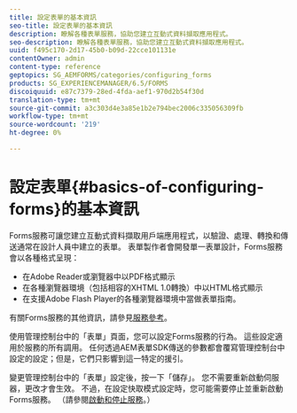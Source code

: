 ```yaml
---
title: 設定表單的基本資訊
seo-title: 設定表單的基本資訊
description: 瞭解各種表單服務，協助您建立互動式資料擷取應用程式。
seo-description: 瞭解各種表單服務，協助您建立互動式資料擷取應用程式。
uuid: f495c170-2d17-45b0-b09d-22cce101131e
contentOwner: admin
content-type: reference
geptopics: SG_AEMFORMS/categories/configuring_forms
products: SG_EXPERIENCEMANAGER/6.5/FORMS
discoiquuid: e87c7379-28ed-4fda-aef1-970d2b54f30d
translation-type: tm+mt
source-git-commit: a3c303d4e3a85e1b2e794bec2006c335056309fb
workflow-type: tm+mt
source-wordcount: '219'
ht-degree: 0%

---
```



# 設定表單{#basics-of-configuring-forms}的基本資訊

Forms服務可讓您建立互動式資料擷取用戶端應用程式，以驗證、處理、轉換和傳送通常在設計人員中建立的表單。 表單製作者會開發單一表單設計，Forms服務會以各種格式呈現：

* 在Adobe Reader或瀏覽器中以PDF格式顯示
* 在各種瀏覽器環境（包括相容的XHTML 1.0轉換）中以HTML格式顯示
* 在支援Adobe Flash Player的各種瀏覽器環境中當做表單指南。

有關Forms服務的其他資訊，請參見[服務參考](https://www.adobe.com/go/learn_aemforms_services_63)。

使用管理控制台中的「表單」頁面，您可以設定Forms服務的行為。 這些設定適用於服務的所有調用。 任何透過AEM表單SDK傳送的參數都會覆寫管理控制台中設定的設定；但是，它們只影響到這一特定的援引。

變更管理控制台中的「表單」設定後，按一下「儲存」。 您不需要重新啟動伺服器，更改才會生效。 不過，在設定快取模式設定時，您可能需要停止並重新啟動Forms服務。 （請參閱[啟動和停止服務](/help/forms/using/admin-help/starting-stopping-services.md#starting-and-stopping-services)。）
